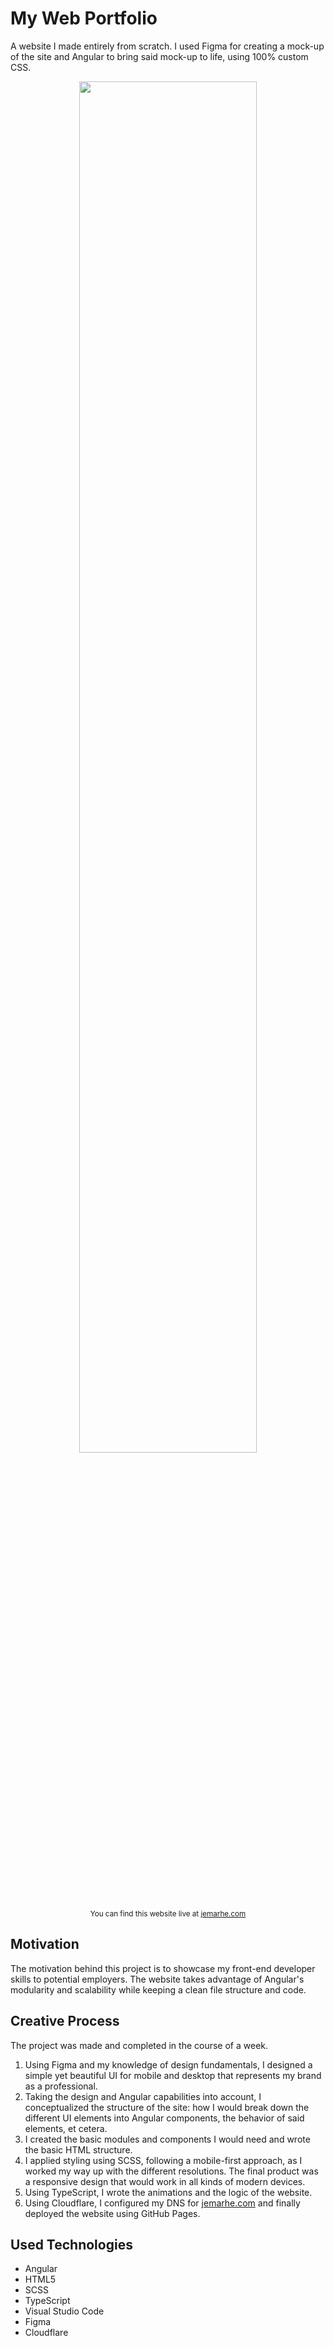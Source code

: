 # My Web Portfolio
A website I made entirely from scratch. I used Figma for creating a mock-up of the site and Angular to bring said mock-up to life, using 100% custom CSS.
<br>
<p align="center">
  <img src="https://user-images.githubusercontent.com/24983230/138455541-4c49f3b7-26bf-4764-bce2-bc65e4af1611.png" width="75%" text-align="middle">
  <br>
  <sub>You can find this website live at <a href="https://jemarhe.com">jemarhe.com</a></sub>
</p>

## Motivation
The motivation behind this project is to showcase my front-end developer skills to potential employers. The website takes advantage of Angular's modularity and scalability while keeping a clean file structure and code.

## Creative Process
The project was made and completed in the course of a week. 
1. Using Figma and my knowledge of design fundamentals, I designed a simple yet beautiful UI for mobile and desktop that represents my brand as a professional. 
2. Taking the design and Angular capabilities into account, I conceptualized the structure of the site: how I would break down the different UI elements into Angular components, the behavior of said elements, et cetera.
3. I created the basic modules and components I would need and wrote the basic HTML structure.
4. I applied styling using SCSS, following a mobile-first approach, as I worked my way up with the different resolutions. The final product was a responsive design that would work in all kinds of modern devices.
5. Using TypeScript, I wrote the animations and the logic of the website.
6. Using Cloudflare, I configured my DNS for <a href="https://jemarhe.com">jemarhe.com</a> and finally deployed the website using GitHub Pages.

## Used Technologies

* Angular
* HTML5
* SCSS
* TypeScript
* Visual Studio Code
* Figma
* Cloudflare
